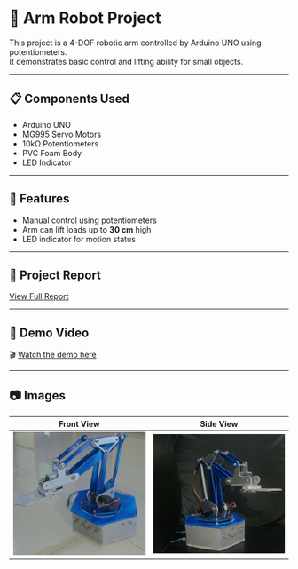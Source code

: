 # 🤖 Arm Robot Project

This project is a 4-DOF robotic arm controlled by Arduino UNO using potentiometers.  
It demonstrates basic control and lifting ability for small objects.

---

## 📋 Components Used
- Arduino UNO  
- MG995 Servo Motors  
- 10kΩ Potentiometers  
- PVC Foam Body  
- LED Indicator  

---

## 🧠 Features
- Manual control using potentiometers  
- Arm can lift loads up to **30 cm** high  
- LED indicator for motion status  

---

## 📄 Project Report
[View Full Report](Arm_Robot_Report.pdf)

---

## 🎥 Demo Video
🎬 [Watch the demo here](https://youtu.be/7xYwMZ2bofc?si=lU2-q9NWqkLuqLyb)

---

## 📷 Images
| Front View | Side View |
|-------------|------------|
| ![Front View](Front_view.jpg) | ![Side view](Right_view.jpg) |

